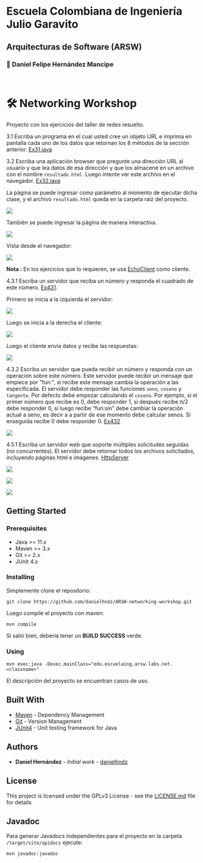 # Escuela Colombiana de Ingeniería Julio Garavito

## Arquitecturas de Software (ARSW)

### :pushpin: Daniel Felipe Hernández Mancipe

<br/>

# :hammer_and_wrench: Networking Workshop

Proyecto con los ejercicios del taller de redes resuelto.

3.1 Escriba un programa en el cual usted cree un objeto URL e imprima en pantalla cada uno de los datos que retornan los 8 métodos de la sección anterior. [Ex31.java](/src/main/java/edu/escuelaing/arsw/labs/net/Ex31.java)

3.2 Escriba una aplicación browser que pregunte una dirección URL al usuario y que lea datos de esa dirección y que los almacene en un archivo con el nombre `resultado.html`. Luego intente ver este archivo en el navegador. [Ex32.java](/src/main/java/edu/escuelaing/arsw/labs/net/Ex32.java)

La página se puede ingresar como parámetro al momento de ejecutar dicha clase, y el archivo `resultado.html` queda en la carpeta raíz del proyecto.

![](../media/ex3.1witharg.png?raw=true)

También se puede ingresar la página de manera interactiva.

![](../media/ex3.1interactive.png?raw=true)

Vista desde el navegador:

![](../media/from_browser.png?raw=true)

**Nota :** En los ejercicios que lo requieren, se usa [EchoClient](/src/main/java/edu/escuelaing/arsw/labs/net/EchoClient.java) como cliente.

4.3.1 Escriba un servidor que reciba un número y responda el cuadrado de este número. [Ex431](/src/main/java/edu/escuelaing/arsw/labs/net/Ex431.java).

Primero se inicia a la izquierda el servidor:

![](../media/431.1.png?raw=true)

Luego se inicia a la derecha el cliente:

![](../media/431.2.png?raw=true)

Luego el cliente envía datos y recibe las respuestas:

![](../media/431.3.png?raw=true)

4.3.2 Escriba un servidor que pueda recibir un número y responda con un operación sobre este número. Este servidor puede recibir un mensaje que empiece por "fun:", si recibe este mensaje cambia la operación a las especificada. El servidor debe responder las funciones `seno`, `coseno` y `tangente`. Por defecto debe empezar calculando el `coseno`. Por ejemplo, si el primer número que recibe es 0, debe responder 1, si después recibe π/2 debe responder 0, si luego recibe “fun:sin” debe cambiar la operación actual a seno, es decir a a partir de ese momento debe calcular senos. Si enseguida recibe 0 debe responder 0. [Ex432](/src/main/java/edu/escuelaing/arsw/labs/net/Ex432.java)

![](../media/432.png?raw=true)

4.5.1 Escriba un servidor web que soporte múltiples solicitudes seguidas (no concurrentes). El servidor debe retornar todos los archivos solicitados, incluyendo páginas html e imágenes. [HttpServer](/src/main/java/edu/escuelaing/arsw/labs/net/HttpServer.java)

![](../media/451.1.png?raw=true)

![](../media/451.2.png?raw=true)

![](../media/451.3.png?raw=true)

## Getting Started

### Prerequisites

- Java >= 11.x
- Maven >= 3.x
- Git >= 2.x
- JUnit 4.x

### Installing

Simplemente clone el repositorio:

```
git clone https://github.com/danielhndz/ARSW-networking-workshop.git
```

Luego compile el proyecto con maven:

```
mvn compile
```

Si salió bien, debería tener un **BUILD SUCCESS** verde.

### Using

```
mvn exec:java -Dexec.mainClass="edu.escuelaing.arsw.labs.net.<classname>"
```

El descripción del proyecto se encuentran casos de uso.

## Built With

- [Maven](https://maven.apache.org/) - Dependency Management
- [Git](https://git-scm.com/) - Version Management
- [JUnit4](https://junit.org/junit4/) - Unit testing framework for Java

## Authors

- **Daniel Hernández** - _Initial work_ - [danielhndz](https://github.com/danielhndz)

## License

This project is licensed under the GPLv3 License - see the [LICENSE.md](LICENSE.md) file for details

## Javadoc

Para generar Javadocs independientes para el proyecto en la carpeta `/target/site/apidocs` ejecute:

```
mvn javadoc:javadoc
```

